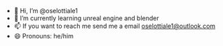 - 👋 Hi, I’m @oselottiale1
- 🌱 I’m currently learning unreal engine and blender
- 📫 If you want to reach me send me a email oselottiale1@outlook.com
- 😄 Pronouns: he/him

